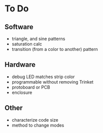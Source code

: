 # To Do

## Software
* triangle, and sine patterns
* saturation calc
* transition (from a color to another) pattern

## Hardware
* debug LED matches strip color
* programmable without removing Trinket
* protoboard or PCB
* enclosure

## Other
* characterize code size
* method to change modes
